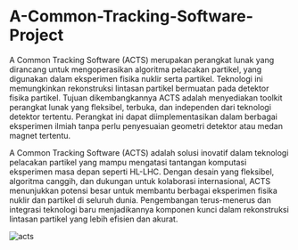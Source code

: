 # A-Common-Tracking-Software-Project
A Common Tracking Software (ACTS) merupakan perangkat lunak yang dirancang untuk mengoperasikan algoritma pelacakan partikel, yang digunakan dalam eksperimen fisika nuklir serta partikel. Teknologi ini memungkinkan rekonstruksi lintasan partikel bermuatan pada detektor fisika partikel. Tujuan dikembangkannya ACTS adalah menyediakan toolkit perangkat lunak yang fleksibel, terbuka, dan independen dari teknologi detektor tertentu. Perangkat ini dapat diimplementasikan dalam berbagai eksperimen ilmiah tanpa perlu penyesuaian geometri detektor atau medan magnet tertentu.

A Common Tracking Software (ACTS) adalah solusi inovatif dalam teknologi pelacakan partikel yang mampu mengatasi tantangan komputasi eksperimen masa depan seperti HL-LHC. Dengan desain yang fleksibel, algoritma canggih, dan dukungan untuk kolaborasi internasional, ACTS menunjukkan potensi besar untuk membantu berbagai eksperimen fisika nuklir dan partikel di seluruh dunia. Pengembangan terus-menerus dan integrasi teknologi baru menjadikannya komponen kunci dalam rekonstruksi lintasan partikel yang lebih efisien dan akurat.

![acts](https://github.com/user-attachments/assets/2d11b1e9-8ca7-465a-b254-6e94106dc7a1)
